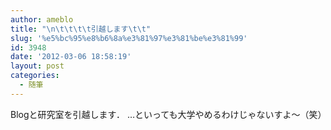 ```yaml
---
author: ameblo
title: "\n\t\t\t\t引越します\t\t"
slug: '%e5%bc%95%e8%b6%8a%e3%81%97%e3%81%be%e3%81%99'
id: 3948
date: '2012-03-06 18:58:19'
layout: post
categories:
  - 随筆
---
```


Blogと研究室を引越します． …といっても大学やめるわけじゃないすよ～（笑）